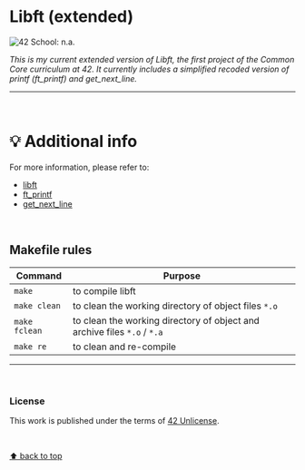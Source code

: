 # Libft (extended)
![42 School: n.a.](https://img.shields.io/badge/42%20School-n.a.-%2315bbbb)

_This is my current extended version of Libft, the first project of the Common Core curriculum at 42. It currently includes a simplified recoded version of printf (ft_printf) and get_next_line._
___

</br>

# 💡 Additional info
For more information, please refer to:
- [libft](https://github.com/teresa-chow/42-libft)
- [ft_printf](https://github.com/teresa-chow/42-ft_printf)
- [get_next_line](https://github.com/teresa-chow/42-get_next_line)

</br>

## Makefile rules

Command | Purpose
--|--
`make` | to compile libft
`make clean` | to clean the working directory of object files `*.o`
`make fclean` | to clean the working directory of object and archive files `*.o` / `*.a`
`make re` | to clean and re-compile

___

</br>

### License
This work is published under the terms of [42 Unlicense](./LICENSE).

</br>

[⬆ back to top](#libft-extended)
